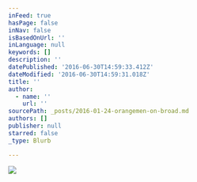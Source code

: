 ```yaml
---
inFeed: true
hasPage: false
inNav: false
isBasedOnUrl: ''
inLanguage: null
keywords: []
description: ''
datePublished: '2016-06-30T14:59:33.412Z'
dateModified: '2016-06-30T14:59:31.018Z'
title: ''
author:
  - name: ''
    url: ''
sourcePath: _posts/2016-01-24-orangemen-on-broad.md
authors: []
publisher: null
starred: false
_type: Blurb

---
```

![](https://the-grid-user-content.s3-us-west-2.amazonaws.com/11334a8e-bd7b-4012-a5b4-180a9d90729b.jpg)